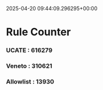 2025-04-20 09:44:09.296295+00:00
# Rule Counter 
 ### UCATE : 616279

 ### Veneto : 310621

 ### Allowlist : 13930